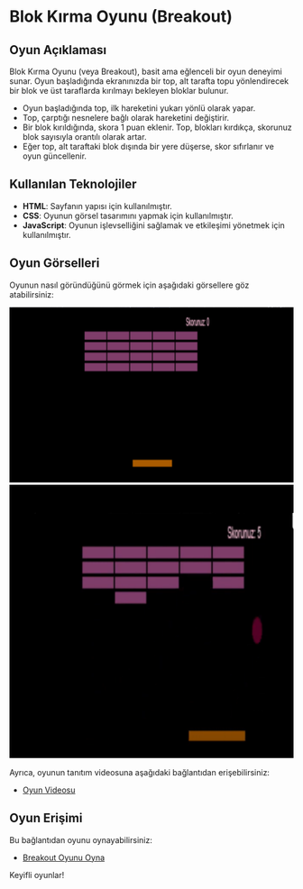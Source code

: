 # Blok Kırma Oyunu (Breakout)

## Oyun Açıklaması

Blok Kırma Oyunu (veya Breakout), basit ama eğlenceli bir oyun deneyimi sunar. Oyun başladığında ekranınızda bir top, alt tarafta topu yönlendirecek bir blok ve üst taraflarda kırılmayı bekleyen bloklar bulunur.

- Oyun başladığında top, ilk hareketini yukarı yönlü olarak yapar. 
- Top, çarptığı nesnelere bağlı olarak hareketini değiştirir.
- Bir blok kırıldığında, skora 1 puan eklenir. Top, blokları kırdıkça, skorunuz blok sayısıyla orantılı olarak artar.
- Eğer top, alt taraftaki blok dışında bir yere düşerse, skor sıfırlanır ve oyun güncellenir.

## Kullanılan Teknolojiler

- **HTML**: Sayfanın yapısı için kullanılmıştır.
- **CSS**: Oyunun görsel tasarımını yapmak için kullanılmıştır.
- **JavaScript**: Oyunun işlevselliğini sağlamak ve etkileşimi yönetmek için kullanılmıştır.

## Oyun Görselleri

Oyunun nasıl göründüğünü görmek için aşağıdaki görsellere göz atabilirsiniz:

![Oyun Görüntüsü 1](oyun.1.png)
![Oyun Görüntüsü 2](oyun.2.png)

Ayrıca, oyunun tanıtım videosuna aşağıdaki bağlantıdan erişebilirsiniz:

- [Oyun Videosu](https://youtu.be/hcAn_5_r_Qk?feature=shared)

## Oyun Erişimi

Bu bağlantıdan oyunu oynayabilirsiniz:

- [Breakout Oyunu Oyna](https://esra-ilboga.github.io/breakout-game/)

Keyifli oyunlar!
